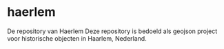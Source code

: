 # haerlem
De repository van Haerlem
Deze repository is bedoeld als geojson project voor historische objecten in Haarlem, Nederland.
